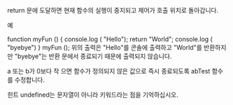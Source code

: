 
return 문에 도달하면 현재 함수의 실행이 중지되고 제어가 호출 위치로 돌아갑니다.

예

function myFun () {
  console.log ( "Hello");
  return "World";
  console.log ( "byebye")
}
myFun ();
위의 출력은 "Hello"를 콘솔에 출력하고 "World"를 반환하지만 "byebye"는 반환 문에서 종료되기 때문에 출력되지 않습니다.

a 또는 b가 0보다 작 으면 함수가 정의되지 않은 값으로 즉시 종료되도록 abTest 함수를 수정합니다.

힌트
undefined는 문자열이 아니라 키워드라는 점을 기억하십시오.